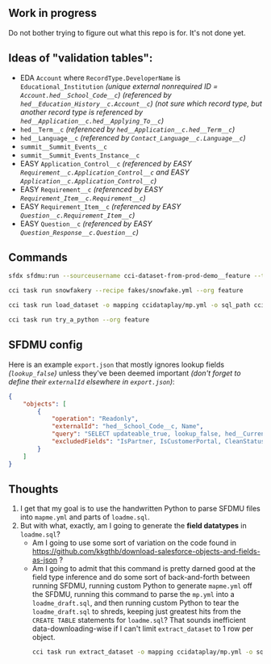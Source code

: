 ## Work in progress

Do not bother trying to figure out what this repo is for.  It's not done yet.

## Ideas of "validation tables":

- EDA `Account` where `RecordType.DeveloperName` is `Educational_Institution` _(unique external nonrequired ID = `Account.hed__School_Code__c`)_ _(referenced by `hed__Education_History__c.Account__c`)_ _(not sure which record type, but another record type is referenced by `hed__Application__c.hed__Applying_To__c`)_
- `hed__Term__c` _(referenced by `hed__Application__c.hed__Term__c`)_
- `hed__Language__c` _(referenced by `Contact_Language__c.Language__c`)_
- `summit__Summit_Events__c`
- `summit__Summit_Events_Instance__c`
- EASY `Application_Control__c` _(referenced by EASY `Requirement__c.Application_Control__c` and EASY `Application__c.Application_Control__c`)_
- EASY `Requirement__c` _(referenced by EASY `Requirement_Item__c.Requirement__c`)_
- EASY `Requirement_Item__c` _(referenced by EASY `Question__c.Requirement_Item__c`)_
- EASY `Question__c` _(referenced by EASY `Question_Response__c.Question__c`)_

## Commands

```sh
sfdx sfdmu:run --sourceusername cci-dataset-from-prod-demo__feature --targetusername csvfile --path sfdmu-play
```

```sh
cci task run snowfakery --recipe fakes/snowfake.yml --org feature
```

```sh
cci task run load_dataset -o mapping ccidataplay/mp.yml -o sql_path ccidataplay/dt.sql --org feature
```

```sh
cci task run try_a_python --org feature
```

## SFDMU config

Here is an example `export.json` that mostly ignores lookup fields _(`lookup_false`)_ unless they've been deemed important _(don't forget to define their `externalId` elsewhere in `export.json`)_:

```json
{
    "objects": [
        {
            "operation": "Readonly",
            "externalId": "hed__School_Code__c, Name",
            "query": "SELECT updateable_true, lookup_false, hed__Current_Address__c, RecordType.DeveloperName FROM Account",
            "excludedFields": "IsPartner, IsCustomerPortal, CleanStatus, hed__Billing_Address_Inactive__c"
        }
    ]
}
```

## Thoughts

1. I get that my goal is to use the handwritten Python to parse SFDMU files into `mapme.yml` and parts of `loadme.sql`.
2. But with what, exactly, am I going to generate the **field datatypes** in `loadme.sql`?
    * Am I going to use some sort of variation on the code found in https://github.com/kkgthb/download-salesforce-objects-and-fields-as-json ?
    * Am I going to admit that this command is pretty darned good at the field type inference and do some sort of back-and-forth between running SFDMU, running custom Python to generate `mapme.yml` off the SFDMU, running this command to parse the `mp.yml` into a `loadme_draft.sql`, and then running custom Python to tear the `loadme_draft.sql` to shreds, keeping just greatest hits from the `CREATE TABLE` statements for `loadme.sql`?  That sounds inefficient data-downloading-wise if I can't limit `extract_dataset` to 1 row per object.
        ```sh
        cci task run extract_dataset -o mapping ccidataplay/mp.yml -o sql_path ccidataplay/extracted.sql --org feature
        ```